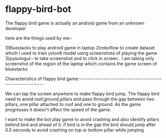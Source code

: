 # flappy-bird-bot


The flappy bird game is actually an android game from an unknown developer

here are the things used by me:-

1)Bluestacks to play android game in laptop
2)roboflow to create dataset which I used to train yolov8 model using screenshots of playing the game
3)pyautogui:- to take screenshot and to click in screen . I am taking only screenshot of the region of the laptop which contains the game screen of bluestacks


Characteristics of flappy bird game:------------------------------------------------------------

We can tap the screen anywhere to make flappy bird jump.
The flappy bird need to avoid roof,ground,pillars and pass through the gap between two pillars, one pillar attached to roof and one to ground.
As the game progresses it doesn't affect the speed of the game.

I want to make the bot play game to avoid crashing and also identify pillars behind bird and ahead of it.
if bird is in the gap the bird should jump after 0.5 seconds to avoid crashing on top or bottom pillar while jumping 
